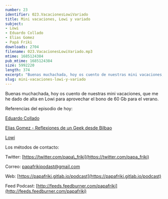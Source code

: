 ```yaml
---
number: 23
identifier: 023.VacacionesLowiVariado
title: Mini vacaciones, Lowi y variado
subject:
- Lowi
- Eduardo Collado
- Elias Gomez
- Papá Friki
downloads: 2704
filename: 023.VacacionesLowiVariado.mp3
mtime: 1685124384
pub_mtime: 1685124384
size: 5992220
length: 374
excerpt: "Buenas muchachada, hoy os cuento de nuestras mini vacaciones, que me he dado de alta en Lowi para aprovechar el bono de 60 Gb para el verano.\n\nReferencias del episodio de hoy:\n\n[Eduardo Collado](https://www.eduardocollado.com/)\n\n[Elias Gomez - Reflexiones de un Geek desde Bilbao ](http://eliasgomez.pro/episodio/reflexiones-de-un-geek-desde-bilbao/171-la-app-de-laliga-te-espia-si-se-lo-pides-y-google-home-en-espan%CC%83ol/)  \n\n[Lowi](https://www.lowi.es/)\n\nLos métodos de contacto:\n\nTwitter: [https://twitter.com/papa\\_friki](https://twitter.com/papa_friki)\n\nCorreo: [papafrikipodast@gmail.com](https://archive.org/details/papafrikipodast@gmail.com)\n\nWeb: [https://papafriki.gitlab.io/podcast](https://papafriki.gitlab.io/podcast)\n\nFeed Podcast: [http://feeds.feedburner.com/papafriki](http://feeds.feedburner.com/papafriki)"
slug: mini-vacaciones-lowi-y-variado
---
```

Buenas muchachada, hoy os cuento de nuestras mini vacaciones, que me he dado de alta en Lowi para aprovechar el bono de 60 Gb para el verano.

Referencias del episodio de hoy:

[Eduardo Collado](https://www.eduardocollado.com/)

[Elias Gomez - Reflexiones de un Geek desde Bilbao ](http://eliasgomez.pro/episodio/reflexiones-de-un-geek-desde-bilbao/171-la-app-de-laliga-te-espia-si-se-lo-pides-y-google-home-en-espan%CC%83ol/)

[Lowi](https://www.lowi.es/)

Los métodos de contacto:

Twitter: [https://twitter.com/papa\_friki](https://twitter.com/papa_friki)

Correo: [papafrikipodast@gmail.com](https://archive.org/details/papafrikipodast@gmail.com)

Web: [https://papafriki.gitlab.io/podcast](https://papafriki.gitlab.io/podcast)

Feed Podcast: [http://feeds.feedburner.com/papafriki](http://feeds.feedburner.com/papafriki)